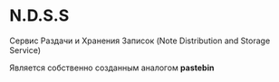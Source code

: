 # N.D.S.S
Сервис Раздачи и Хранения Записок 
(Note Distribution and Storage Service)

Является собственно созданным аналогом **pastebin**